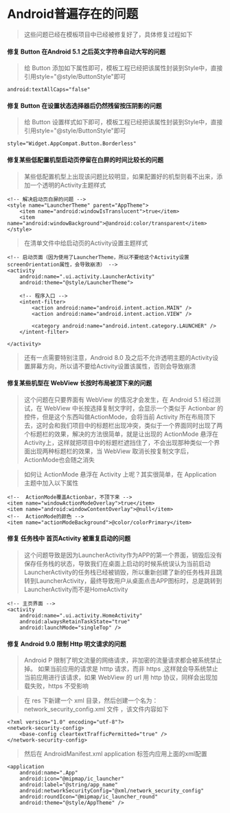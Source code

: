# Android普遍存在的问题

> 这些问题已经在模板项目中已经被修复好了，具体修复过程如下

#### 修复 Button 在Android 5.1 之后英文字符串自动大写的问题

> 给 Button 添加如下属性即可，模板工程已经把该属性封装到Style中，直接引用style="@style/ButtonStyle"即可

	android:textAllCaps="false"

#### 修复 Button 在设置状态选择器后仍然残留按压阴影的问题

> 给 Button 设置样式如下即可，模板工程已经把该属性封装到Style中，直接引用style="@style/ButtonStyle"即可

	style="Widget.AppCompat.Button.Borderless"

#### 修复某些低配置机型启动页停留在白屏的时间比较长的问题

> 某些低配置机型上出现该问题比较明显，如果配置好的机型则看不出来，添加一个透明的Activity主题样式

    <!-- 解决启动页白屏的问题 -->
    <style name="LauncherTheme" parent="AppTheme">
        <item name="android:windowIsTranslucent">true</item>
        <item name="android:windowBackground">@android:color/transparent</item>
    </style>

> 在清单文件中给启动页的Activity设置主题样式

    <!-- 启动页面（因为使用了LauncherTheme，所以不要给这个Activity设置screenOrientation属性，会导致崩溃） -->
    <activity
        android:name=".ui.activity.LauncherActivity"
        android:theme="@style/LauncherTheme">

        <!-- 程序入口 -->
        <intent-filter>
            <action android:name="android.intent.action.MAIN" />
            <action android:name="android.intent.action.VIEW" />

            <category android:name="android.intent.category.LAUNCHER" />
        </intent-filter>

    </activity>

> 还有一点需要特别注意，Android 8.0 及之后不允许透明主题的Activity设置屏幕方向，所以请不要给Activity设置该属性，否则会导致崩溃 

#### 修复某些机型在 WebView 长按时布局被顶下来的问题

> 这个问题在只要界面有 WebView 的情况才会发生，在 Android 5.1 经过测试，在 WebView 中长按选择复制文字时，会显示一个类似于 Actionbar 的控件，但是这个东西叫做ActionMode，会将当前 Activity 所在布局顶下去，这时会和我们项目中的标题栏出现冲突，类似于一个界面同时出现了两个标题栏的效果，解决的方法很简单，就是让出现的 ActionMode 悬浮在 Activity上，这样就把项目中的标题栏遮挡住了，不会出现那种类似一个界面出现两种标题栏的效果，当 WebView 取消长按复制文字后，ActionMode也会随之消失

> 如何让 ActionMode 悬浮在 Activity 上呢？其实很简单，在 Application 主题中加入以下属性

    <!--  ActionMode覆盖Actionbar，不顶下来 -->
    <item name="windowActionModeOverlay">true</item>
    <item name="android:windowContentOverlay">@null</item>
    <!--  ActionMode的颜色 -->
    <item name="actionModeBackground">@color/colorPrimary</item>

#### 修复 任务栈中 首页Activity 被重复启动的问题

> 这个问题导致是因为LauncherActivity作为APP的第一个界面，销毁后没有保存任务栈的状态，导致我们在桌面上启动的时候系统误认为当前启动LauncherActivity的任务栈已经被销毁，所以重新创建了新的任务栈并且跳转到LauncherActivity，最终导致用户从桌面点击APP图标时，总是跳转到LauncherActivity而不是HomeActivity

    <!-- 主页界面 -->
    <activity
        android:name=".ui.activity.HomeActivity"
        android:alwaysRetainTaskState="true"
        android:launchMode="singleTop" />

#### 修复 Android 9.0 限制 Http 明文请求的问题

> Android P 限制了明文流量的网络请求，非加密的流量请求都会被系统禁止掉。
如果当前应用的请求是 htttp 请求，而非 https ,这样就会导系统禁止当前应用进行该请求，如果 WebView 的 url 用 http 协议，同样会出现加载失败，https 不受影响

> 在 res 下新建一个 xml 目录，然后创建一个名为：network_security_config.xml 文件 ，该文件内容如下

	<?xml version="1.0" encoding="utf-8"?>
	<network-security-config>
	    <base-config cleartextTrafficPermitted="true" />
	</network-security-config>

> 然后在 AndroidManifest.xml application 标签内应用上面的xml配置

	<application
	    android:name=".App"
	    android:icon="@mipmap/ic_launcher"
	    android:label="@string/app_name"
	    android:networkSecurityConfig="@xml/network_security_config"
	    android:roundIcon="@mipmap/ic_launcher_round"
	    android:theme="@style/AppTheme" />

